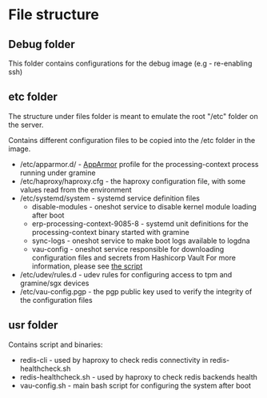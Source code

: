 # File structure

## Debug folder
This folder contains configurations for the debug image (e.g - re-enabling ssh)

## etc folder
The structure under files folder is meant to emulate the root "/etc" folder on the server.

Contains different configuration files to be copied into the /etc folder in the image.
- /etc/apparmor.d/ - [AppArmor](https://wiki.debian.org/AppArmor) profile for the processing-context process running under gramine
- /etc/haproxy/haproxy.cfg - the haproxy configuration file, with some values read from the environment
- /etc/systemd/system - systemd service definition files
    - disable-modules - oneshot service to disable kernel module loading after boot
    - erp-processing-context-9085-8 - systemd unit definitions for the processing-context binary started with gramine
    - sync-logs - oneshot service to make boot logs available to logdna
    - vau-config - oneshot service responsible for downloading configuration files and secrets from Hashicorp Vault
    For more information, please see [the script](usr/local/bin/vau-config.sh)
- /etc/udev/rules.d - udev rules for configuring access to tpm and gramine/sgx devices
- /etc/vau-config.pgp - the pgp public key used to verify the integrity of the configuration files

## usr folder

Contains script and binaries:
- redis-cli - used by haproxy to check redis connectivity in redis-healthcheck.sh
- redis-healthcheck.sh - used by haproxy to check redis backends health
- vau-config.sh - main bash script for configuring the system after boot

